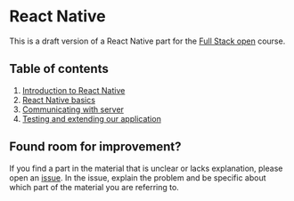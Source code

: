 # React Native

This is a draft version of a React Native part for the [Full Stack open](https://fullstackopen.com/) course.

## Table of contents

1. [Introduction to React Native](./material/1-introduction-to-react-native.md)
2. [React Native basics](./material/2-react-native-basics.md)
3. [Communicating with server](./material/3-communicating-with-server.md)
4. [Testing and extending our application](./material/4-testing-and-extending-our-app.md)

## Found room for improvement?

If you find a part in the material that is unclear or lacks explanation, please open an [issue](https://github.com/Kaltsoon/react-native-material/issues). In the issue, explain the problem and be specific about which part of the material you are referring to.
